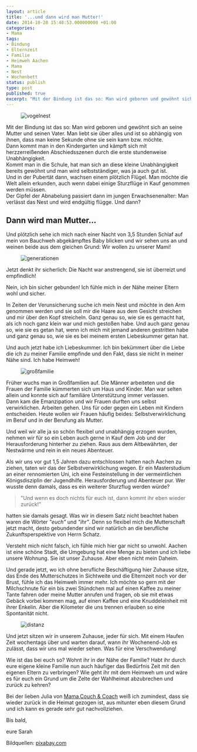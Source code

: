 ```yaml
---
layout: article
title: '...und dann wird man Mutter!'
date: 2014-10-28 15:48:53.000000000 +01:00
categories:
- Mama
tags:
- Bindung
- Elternzeit
- Familie
- Heimweh Aachen
- Mama
- Nest
- Wochenbett
status: publish
type: post
published: true
excerpt: "Mit der Bindung ist das so: Man wird geboren und gewöhnt sich an seine Mutter und seinen Vater. Man liebt sie über alles und ist so abhängig von ihnen, dass man keine Sekunde ohne sie sein kann bzw. möchte."
---
```

<figure>
	<img src="{{ site.url }}/images/nest-241910_1280.jpg" alt="vogelnest" />
</figure>

Mit der Bindung ist das so: Man wird geboren und gewöhnt sich an seine Mutter und seinen Vater. Man liebt sie über alles und ist so abhängig von ihnen, dass man keine Sekunde ohne sie sein kann bzw. möchte.  
Dann kommt man in den Kindergarten und kämpft sich mit herzzerreißenden Abschiedsszenen durch die erste stundenweise Unabhängigkeit.  
Kommt man in die Schule, hat man sich an diese kleine Unabhängigkeit bereits gewöhnt und man wird selbstständiger, was ja auch gut ist.  
Und in der Pubertät dann, wachsen einem plötzlich Flügel. Man möchte die Welt allein erkunden, auch wenn dabei einige Sturzflüge in Kauf genommen werden müssen.  
Der Gipfel der Abnabelung passiert dann im jungen Erwachsenenalter: Man verlässt das Nest und wird endgültig flügge. Und dann?


## Dann wird man Mutter...

Und plötzlich sehe ich mich nach einer Nacht von 3,5 Stunden Schlaf auf mein von Bauchweh abgekämpftes Baby blicken und wir sehen uns an und weinen beide aus dem gleichen Grund: Wir wollen zu unserer Mami!

<figure>
	<img src="{{ site.url }}/images/generations-462134_1280.jpg" alt="generationen" />
</figure>

Jetzt denkt ihr sicherlich: Die Nacht war anstrengend, sie ist überreizt und empfindlich!

Nein, ich bin sicher gebunden! Ich fühle mich in der Nähe meiner Eltern wohl und sicher. 

In Zeiten der Verunsicherung suche ich mein Nest und möchte in den Arm genommen werden und sie soll mir die Haare aus dem Gesicht streichen und mir über den Kopf streicheln. Ganz genau so, wie sie es gemacht hat, als ich noch ganz klein war und mich gestoßen habe. Und auch ganz genau so, wie sie es getan hat, wenn ich mich mit jemand anderen gestritten habe und ganz genau so, wie sie es bei meinem ersten Liebeskummer getan hat.

Und auch jetzt habe ich Liebeskummer. Ich bin bekümmert über die Liebe die ich zu meiner Familie empfinde und den Fakt, dass sie nicht in meiner Nähe sind. Ich habe Heimweh!


<figure>
	<img src="{{ site.url }}/images/silhouette-74876_1280.jpg" alt="großfamilie" />
</figure>

Früher wuchs man in Großfamilien auf. Die Männer arbeiteten und die Frauen der Familie kümmerten sich um Haus und Kinder. Man war selten allein und konnte sich auf familiäre Unterstützung immer verlassen.  
Dann kam die Emanzipation und wir Frauen durften uns selbst verwirklichen. Arbeiten gehen. Uns für oder gegen ein Leben mit Kindern entscheiden. Heute wollen wir Frauen häufig beides: Selbstverwirklichung im Beruf und in der Berufung als Mutter.

Und weil wir alle ja so schön flexibel und unabhängig erzogen wurden, nehmen wir für so ein Leben auch gerne in Kauf dem Job und der Herausforderung hinterher zu ziehen. Raus aus dem Altbewährten, der Nestwärme und rein in ein neues Abenteuer.

Als wir uns vor gut 1,5 Jahren dazu entschlossen hatten nach Aachen zu ziehen, taten wir das der Selbstverwirklichung wegen. Er ein Masterstudium an einer rennomierten Uni, ich eine Festeinstellung in der vermeintlichen Königsdisziplin der Jugendhilfe. Herausforderung und Abenteuer pur. Wer wusste denn damals, dass es ein weiterer Sturzflug werden würde?

> "Und wenn es doch nichts für euch ist, dann kommt ihr eben wieder zurück!" 

hatten sie damals gesagt. Was wir in diesem Satz nicht beachtet haben waren die Wörter *"euch"* und *"ihr"*. Denn so flexibel mich die Mutterschaft jetzt macht, desto gebundender sind wir natürlich an die berufliche Zukunftsperspektive von Herrn Schatz.

Versteht mich nicht falsch, ich fühle mich hier gar nicht so unwohl. Aachen ist eine schöne Stadt, die Umgebung hat eine Menge zu bieten und ich liebe unsere Wohnung. Sie ist unser Zuhause. Aber eben nicht mein Daheim.

Und gerade jetzt, wo ich ohne berufliche Beschäftigung hier Zuhause sitze, das Ende des Mutterschutzes in Sichtweite und die Elternzeit noch vor der Brust, fühle ich das Heimweh immer mehr. Ich möchte so gern mit der Milchschnute für ein bis zwei Stündchen mal auf einen Kaffee zu meiner Tante fahren oder meine Mutter anrufen und fragen, ob sie mit etwas Gebäck vorbei kommen mag, auf einen Kaffee und eine Knuddeleinheit mit ihrer Enkelin. Aber die Kilometer die uns trennen erlauben so eine Spontanität nicht.

<figure>
	<img src="{{ site.url }}/images/away-494355_1280.jpg" alt="distanz" />
</figure>



Und jetzt sitzen wir in unserem Zuhause, jeder für sich. Mit einem Haufen Zeit wochentags über und warten darauf, wann ihr Wochenend-Job es zulässt, dass wir uns mal wieder sehen. Was für eine Verschwendung!

Wie ist das bei euch so? Wohnt ihr in der Nähe der Familie? Habt ihr durch eure eigene kleine Familie nun auch häufiger das Bedürfnis Zeit mit den eigenen Eltern zu verbringen? Wie geht ihr mit dem Heimweh um und wäre es für euch ein Grund um die Zelte der Wahlheimat abzubrechen und zurück zu kehren?

Bei der lieben Julia von [Mama,Couch & Coach](http://mamacouchcoach.blogspot.de/2014/06/wurzeln.html) weiß ich zumindest, dass sie wieder zurück in die Heimat gezogen ist, aus mitunter eben diesem Grund und ich kann es gerade sehr gut nachvollziehen.


Bis bald,

eure Sarah


Bildquellen: [pixabay.com](http://www.pixabay.com)

